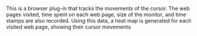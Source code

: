This is a browser plug-in that tracks the movements of the cursor. The web pages visited, time spent on each web page, size of the monitor, and time stamps are also recorded. Using this data, a heat map is generated for each visited web page, showing their cursor movements.